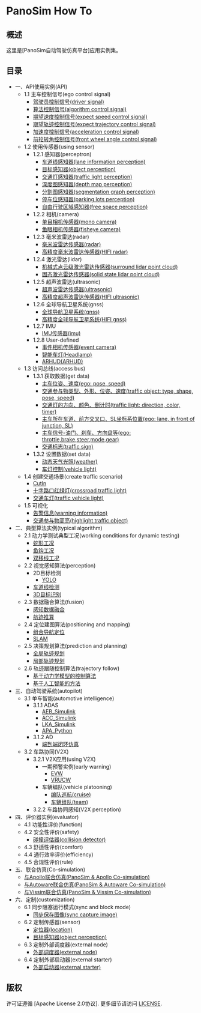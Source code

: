 # PanoSim How To

## 概述
这里是[PanoSim自动驾驶仿真平台]应用实例集。

## 目录
- 一、API使用实例(API)
  - 1.1 主车控制信号(ego control signal)
    - [驾驶员控制信号(driver signal)](./EgoControl/driver_signal)
    - [算法控制信号(algorithm control signal)](./EgoControl/algorithm)
    - [期望速度控制信号(expect speed control signal)](./EgoControl/expect_speed)
    - [期望轨迹控制信号(expect trajectory control signal)](./EgoControl/expect_trajectory)
    - [加速度控制信号(acceleration control signal)](./EgoControl/acceleration)
    - [前轮转角控制信号(front wheel angle control signal)](./EgoControl/front_wheel_angle)
  - 1.2 使用传感器(using sensor)
    - 1.2.1 感知器(perceptron)
      - [车道线感知器(lane information perception)](./Sensor/Perception/LaneInfoPerception)
      - [目标感知器(object perception)](./Sensor/Perception/ObjectPerception)
      - [交通灯感知器(traffic light perception)](./Sensor/Perception/TrafficLightPerception)
      - [深度图感知器(depth map perception)](./Sensor/Perception/DepthmapPerception)
      - [分割图感知器(segmentation graph perception)](./Sensor/Perception/SegmentationPerception)
      - [停车位感知器(parking lots perception)](./Sensor/Perception/ParkingLotsPerception)
      - [自由行驶区域感知器(free space perception)](./Sensor/Perception/FreeSpacePerception)
    - 1.2.2 相机(camera)
      - [单目相机传感器(mono camera)](./Sensor/Camera/MonoCamera)
      - [鱼眼相机传感器(fisheye camera)](./Sensor/Camera/FisheyeCamera)
    - 1.2.3 毫米波雷达(radar)
      - [毫米波雷达传感器(radar)](./Sensor/Radar/Radar)
      - [高精度毫米波雷达传感器(HIFI radar)](./Sensor/Radar/RadarHIFI)
    - 1.2.4 激光雷达(lidar)
      - [机械式点云级激光雷达传感器(surround lidar point cloud)](./Sensor/Lidar/SurroundLidarPointCloud)
      - [固态激光雷达传感器(solid state lidar point cloud)](./Sensor/Lidar/SolidStateLidarPointCloud)
    - 1.2.5 超声波雷达(ultrasonic)
      - [超声波雷达传感器(ultrasonic)](./Sensor/Ultrasonic/Ultrasonic)
      - [高精度超声波雷达传感器(HIFI ultrasonic)](./Sensor/Ultrasonic/UltrasonicHIFI)
    - 1.2.6 全球导航卫星系统(gnss)
      - [全球导航卫星系统(gnss)](./Sensor/GNSS/GNSS)
      - [高精度全球导航卫星系统(HIFI gnss)](./Sensor/GNSS/GNSSHIFI)
    - 1.2.7 IMU
      - [IMU传感器(imu)](./Sensor/IMU)
    - 1.2.8 User-defined
      - [事件相机传感器(event camera)](./Sensor/User-defined/EventCamera)
	  - [智能车灯(Headlamp)](./Sensor/User-defined/Headlamp)
	  - [ARHUD(ARHUD)](./Sensor/User-defined/ARHUD)
  - 1.3 访问总线(access bus) 
    - 1.3.1 获取数据(get data)
      - [主车位姿、速度(ego: pose, speed)](./Bus/ego)
      - [交通参与物类型、外形、位姿、速度(traffic object: type, shape, pose, speed)](./Bus/traffic)
      - [交通灯的方向、颜色、倒计时(traffic light: direction, color, timer)](./Bus/traffic_light)
      - [主车所在车道、前方交叉口、SL坐标系位置(ego: lane, in front of junction, SL)](./Bus/ego_traffic)
      - [主车信号-油门、刹车、方向盘等(ego: throttle,brake,steer,mode,gear)](./Bus/ego_driver)
      - [交通标志(traffic sign)](./Bus/traffic_sign)
    - 1.3.2 设置数据(set data)
      - [动态天气光照(weather)](./Bus/weather)
      - [车灯控制(vehicle light)](./Bus/vehicle_light)
  - 1.4 创建交通场景(create traffic scenario)
    - [CutIn](./Traffic/CutIn)
    - [十字路口红绿灯(crossroad traffic light)](./Traffic/CrossroadTrafficLight)
    - [交通车灯(traffic vehicle light)](./Traffic/TrafficVehicleLight)
  - 1.5 可视化
    - [告警信息(warning information)](./Bus/warning)
    - [交通参与物高亮(highlight traffic object)](./Bus/traffic_object_highlight)
- 二、典型算法实例(typical algorithm)
  - 2.1 动力学测试典型工况(working conditions for dynamic testing)
    - [蛇形工况](#todo)
    - [鱼钩工况](#todo)
    - [双移线工况](#todo)
  - 2.2 视觉感知算法(perception)
    - 2D目标检测
      - [YOLO](./Customize/YOLO)
    - [车道线检测](#todo)
    - [3D目标识别](#todo)
  - 2.3 数据融合算法(fusion)
    - [感知数据融合](#todo)
    - [航迹推算](#todo)
  - 2.4 定位建图算法(positioning and mapping)
    - [组合导航定位](#todo)
    - [SLAM](#todo)
  - 2.5 决策规划算法(prediction and planning)
    - [全局轨迹规划](#todo)
    - [局部轨迹规划](#todo)
  - 2.6 轨迹跟随控制算法(trajectory follow)
    - [基于动力学模型的控制算法](#todo)
    - [基于人工智能的方法](#todo)
- 三、自动驾驶系统(autopilot)
  - 3.1 单车智能(automotive intelligence)
    - 3.1.1 ADAS
      - [AEB_Simulink](./Algorithm/AEB/AEB_Simulink)
      - [ACC_Simulink](./Algorithm/ACC/ACC_Simulink)
      - [LKA_Simulink](./Algorithm/LKA/LKA_Simulink)
      - [APA_Python](./Algorithm/APA/APA_Python)
    - 3.1.2 AD
      - [端到端闭环仿真](#todo)
  - 3.2 车路协同(V2X)
    - 3.2.1 V2X应用(using V2X)
      - 一期预警实例(early warning)
        - [EVW](./V2X/EVW)
        - [VRUCW](./V2X/VRUCW)
      - 车辆编队(vehicle platooning)
        - [编队巡航(cruise)](./V2X/Platoon/Platoon1)
        - [车辆组队(team)](./V2X/Platoon/Platoon2)
    - 3.2.2 车路协同感知(V2X perception)
- 四、评价器实例(evaluator)
  - 4.1 功能性评价(function)
  - 4.2 安全性评价(safety)
    - [碰撞评估器(collision detector)](./Bus/judge)
  - 4.3 舒适性评价(comfort)
  - 4.4 通行效率评价(efficiency)
  - 4.5 合规性评价(rule)
- 五、联合仿真(Co-simulation)
  - [与Apollo联合仿真(PanoSim & Apollo Co-simulation)](https://github.com/liyanlee/PanoSim_Apollo_Bridge)
  - [与Autoware联合仿真(PanoSim & Autoware Co-simulation)](https://github.com/wobuzhuchele/PanoSim-Autoware)
  - [与Vissim联合仿真(PanoSim & Vissim Co-simulation)](https://github.com/liyanlee/PanoSim_Vissim_Bridge)
- 六、定制(customization)
  - 6.1 同步阻塞运行模式(sync and block mode)
    - [同步保存图像(sync capture image)](./Customize/SyncCaptureImage)
  - 6.2 定制传感器(sensor)
    - [定位器(location)](./Customize/Location)
    - [目标感知器(object perception)](./Customize/ObjectPerception)
  - 6.3 定制外部调度器(external node)
    - [外部调度器(external node)](./Customize/ExternalNode)
  - 6.4 定制外部启动器(external starter)
    - [外部启动器(external starter)](./Customize/ExternalStarter)


## 版权
许可证遵循 [Apache License 2.0协议]. 更多细节请访问 [LICENSE](./LICENSE.txt).
